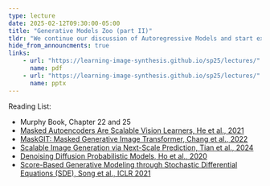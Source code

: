 ```yaml
---
type: lecture
date: 2025-02-12T09:30:00-05:00
title: "Generative Models Zoo (part II)"
tldr: "We continue our discussion of Autoregressive Models and start exploring Diffusion Models."
hide_from_announcments: true
links:
    - url: "https://learning-image-synthesis.github.io/sp25/lectures/"
      name: pdf
    - url: "https://learning-image-synthesis.github.io/sp25/lectures/"
      name: pptx
---
```

Reading List:
- Murphy Book, Chapter 22 and 25
- [Masked Autoencoders Are Scalable Vision Learners, He et al., 2021](https://arxiv.org/abs/2111.06377)
- [MaskGIT: Masked Generative Image Transformer, Chang et al., 2022](https://arxiv.org/abs/2202.04200)
- [Scalable Image Generation via Next-Scale Prediction, Tian et al., 2024](https://arxiv.org/abs/2404.02905)
- [Denoising Diffusion Probabilistic Models, Ho et al., 2020](https://arxiv.org/abs/2006.11239)
- [Score-Based Generative Modeling through Stochastic Differential Equations (SDE), Song et al., ICLR 2021](https://arxiv.org/abs/2011.13456)
